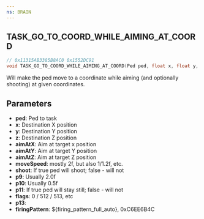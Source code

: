 ```yaml
---
ns: BRAIN
---
```

## TASK_GO_TO_COORD_WHILE_AIMING_AT_COORD

```c
// 0x11315AB3385B8AC0 0x1552DC91
void TASK_GO_TO_COORD_WHILE_AIMING_AT_COORD(Ped ped, float x, float y, float z, float aimAtX, float aimAtY, float aimAtZ, float moveSpeed, BOOL shoot, float p9, float p10, BOOL p11, Any flags, BOOL p13, Hash firingPattern);
```

Will make the ped move to a coordinate while aiming (and optionally shooting) at given coordinates.

## Parameters
* **ped**: Ped to task
* **x**: Destination X position
* **y**: Destination Y position
* **z**: Destination Z position
* **aimAtX**: Aim at target x position
* **aimAtY**: Aim at target Y position
* **aimAtZ**: Aim at target Z position
* **moveSpeed**: mostly 2f, but also 1/1.2f, etc.
* **shoot**: If true ped will shoot; false - will not
* **p9**: Usually 2.0f
* **p10**: Usually 0.5f
* **p11**: If true ped will stay still; false - will not
* **flags**: 0 / 512 / 513, etc
* **p13**: 
* **firingPattern**: ${firing_pattern_full_auto}, 0xC6EE6B4C

